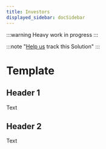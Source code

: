 ```yaml
---
title: Investors
displayed_sidebar: docSidebar
---
```


:::warning
Heavy work in progress
:::

:::note "[Help us](../../contribute) track this Solution"
:::

# Template

## Header 1

Text

## Header 2

Text